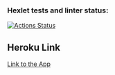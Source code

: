 ### Hexlet tests and linter status:
[![Actions Status](https://github.com/nikita-dmitrienko/frontend-project-lvl4/workflows/hexlet-check/badge.svg)](https://github.com/nikita-dmitrienko/frontend-project-lvl4/actions)

## Heroku Link
[Link to the App](https://hexlet-realtime-chat.herokuapp.com/)
